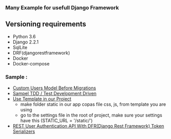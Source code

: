 ### Many Example for usefull Django Framework

## Versioning requirements
  - Python 3.6
  - Django 2.2.1
  - SqlLite
  - DRF(djangorestframework)
  - Docker
  - Docker-compose


### Sample :

* [Custom Users Model Before Migrations](https://github.com/Ekhel/django-practical/tree/master/practical/core)
* [Sampel TDD / Test Development Driven](https://github.com/Ekhel/django-practical/blob/master/practical/practical/tests.py)
* [Use Template in our Project](https://github.com/Ekhel/django-practical/tree/master/practical/core)
  - make folder static in our app copas file css, js, from template you are using
  - go to the settings file in the root of project, make sure your settings have this (STATIC_URL = '/static/')
* [REST User Authentication API With DFR(Django Rest Framework) Token Serializers](https://github.com/Ekhel/django-practical/tree/master/practical/authapi)